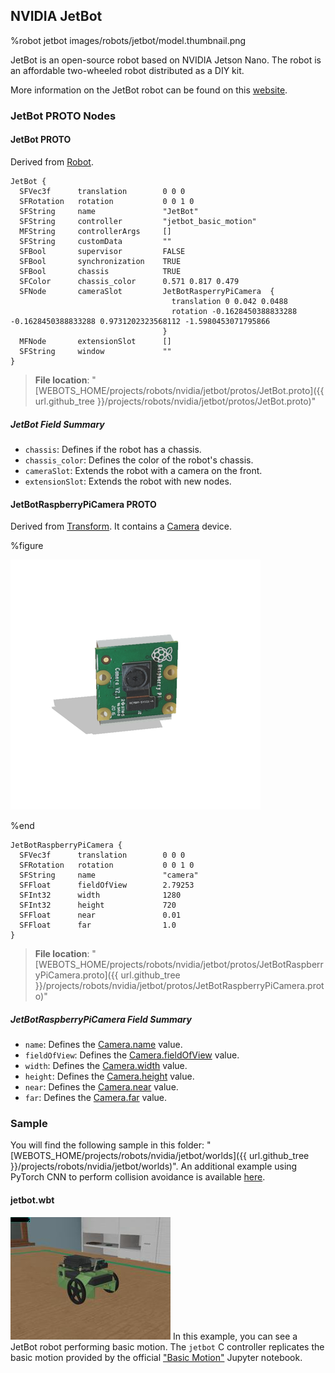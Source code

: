 ## NVIDIA JetBot

%robot jetbot images/robots/jetbot/model.thumbnail.png

JetBot is an open-source robot based on NVIDIA Jetson Nano.
The robot is an affordable two-wheeled robot distributed as a DIY kit.

More information on the JetBot robot can be found on this [website](https://jetbot.org).

### JetBot PROTO Nodes

#### JetBot PROTO

Derived from [Robot](../reference/robot.md).

```
JetBot {
  SFVec3f      translation        0 0 0
  SFRotation   rotation           0 0 1 0
  SFString     name               "JetBot"
  SFString     controller         "jetbot_basic_motion"
  MFString     controllerArgs     []
  SFString     customData         ""
  SFBool       supervisor         FALSE
  SFBool       synchronization    TRUE
  SFBool       chassis            TRUE
  SFColor      chassis_color      0.571 0.817 0.479
  SFNode       cameraSlot         JetBotRasperryPiCamera  {
                                    translation 0 0.042 0.0488
                                    rotation -0.1628450388833288 -0.1628450388833288 0.9731202323568112 -1.5980453071795866
                                  }
  MFNode       extensionSlot      []
  SFString     window             ""
}
```

> **File location**: "[WEBOTS\_HOME/projects/robots/nvidia/jetbot/protos/JetBot.proto]({{ url.github_tree }}/projects/robots/nvidia/jetbot/protos/JetBot.proto)"

##### JetBot Field Summary

- `chassis`: Defines if the robot has a chassis.
- `chassis_color`:  Defines the color of the robot's chassis.
- `cameraSlot`:  Extends the robot with a camera on the front.
- `extensionSlot`: Extends the robot with new nodes.

#### JetBotRaspberryPiCamera PROTO

Derived from [Transform](../reference/transform.md).
It contains a [Camera](../reference/camera.md) device.

%figure

![JetBotRaspberryPiCamera.png](images/robots/jetbot/JetBotRaspberryPiCamera.thumbnail.png)

%end

```
JetBotRaspberryPiCamera {
  SFVec3f      translation        0 0 0
  SFRotation   rotation           0 0 1 0
  SFString     name               "camera"
  SFFloat      fieldOfView        2.79253
  SFInt32      width              1280
  SFInt32      height             720
  SFFloat      near               0.01
  SFFloat      far                1.0
}
```

> **File location**: "[WEBOTS\_HOME/projects/robots/nvidia/jetbot/protos/JetBotRaspberryPiCamera.proto]({{ url.github_tree }}/projects/robots/nvidia/jetbot/protos/JetBotRaspberryPiCamera.proto)"

##### JetBotRaspberryPiCamera Field Summary

- `name`: Defines the [Camera.name](../reference/camera.md) value.
- `fieldOfView`:  Defines the [Camera.fieldOfView](../reference/camera.md) value.
- `width`: Defines the [Camera.width](../reference/camera.md) value.
- `height`: Defines the [Camera.height](../reference/camera.md) value.
- `near`: Defines the [Camera.near](../reference/camera.md) value.
- `far`: Defines the [Camera.far](../reference/camera.md) value.

### Sample

You will find the following sample in this folder: "[WEBOTS\_HOME/projects/robots/nvidia/jetbot/worlds]({{ url.github_tree }}/projects/robots/nvidia/jetbot/worlds)".
An additional example using PyTorch CNN to perform collision avoidance is available [here](https://github.com/cyberbotics/webots-projects/blob/projects/nvidia-jetbot-collision-avoidance).

#### jetbot.wbt

![jetbot.wbt.png](images/robots/jetbot/jetbot.wbt.thumbnail.jpg) In this example, you can see a JetBot robot performing basic motion.
The `jetbot` C controller replicates the basic motion provided by the official ["Basic Motion"](https://github.com/NVIDIA-AI-IOT/jetbot/blob/master/notebooks/basic_motion/basic_motion.ipynb) Jupyter notebook.
